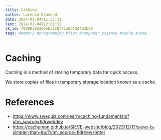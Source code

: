 ```yaml
---
title: Caching
author: Lorenzo Drumond
date: 2024-01-04T11:55:31
last: 2024-01-04T12:01:52
zk_id: f8000a9d36e5b3ac8771a0df3d4e2b99
tags: #memory #programming #fast #computer_science #cache #code
---
```



# Caching
Caching is a method of storing temporary data for quick access.

We store copies of files in temporary storage location known as a _cache_.

# References
- https://www.swequiz.com/learn/caching-fundamentals?utm_source=tldrwebdev
- https://cachemon.github.io/SIEVE-website/blog/2023/12/17/sieve-is-simpler-than-lru/?utm_source=tldrnewsletter
